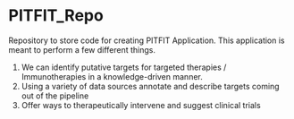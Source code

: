 # PITFIT_Repo
Repository to store code for creating PITFIT Application. This application is meant to perform a few different things. 

1) We can identify putative targets for targeted therapies / Immunotherapies in a knowledge-driven manner. 
2) Using a variety of data sources annotate and describe targets coming out of the pipeline
3) Offer ways to therapeutically intervene and suggest clinical trials



